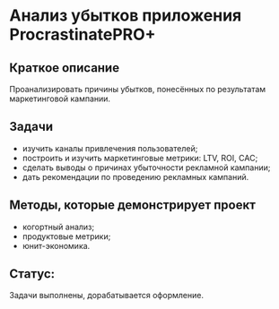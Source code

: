 # Анализ убытков приложения ProcrastinatePRO+

## Краткое описание
Проанализировать причины убытков, понесённых по результатам маркетинговой кампании.

## Задачи
- изучить каналы привлечения пользователей;
- построить и изучить маркетинговые метрики: LTV, ROI, CAC;
- сделать выводы о причинах убыточности рекламной кампании;
- дать рекомендации по проведению рекламных кампаний.

## Методы, которые демонстрирует проект

- когортный анализ;
- продуктовые метрики;
- юнит-экономика.

## Статус:  
Задачи выполнены, дорабатывается оформление.



